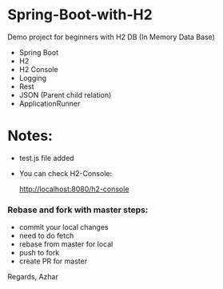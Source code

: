# Spring-Boot-with-H2
Demo project for beginners with H2 DB (In Memory Data Base)

* Spring Boot
* H2 
* H2 Console
* Logging
* Rest
* JSON (Parent child relation)
* ApplicationRunner

# Notes:
* test.js file added
* You can check H2-Console:
    
    [http://localhost:8080/h2-console](http://localhost:8080/h2-console)
    
    
### Rebase and fork with master steps:
* commit your local changes
* need to do fetch
* rebase from master for local
* push to fork
* create PR for master


Regards,
Azhar
